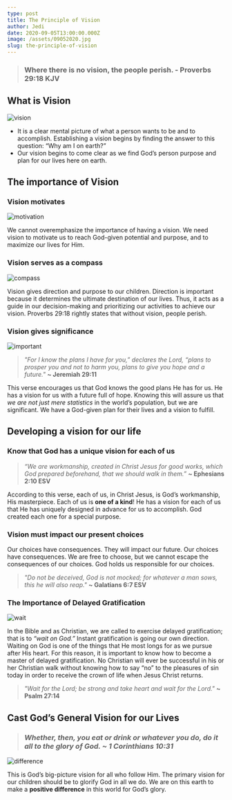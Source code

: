 ```yaml
---
type: post
title: The Principle of Vision
author: Jedi
date: 2020-09-05T13:00:00.000Z
image: /assets/09052020.jpg
slug: the-principle-of-vision
---
```


> ### Where there is no vision, the people perish. - Proverbs 29:18 KJV

## What is Vision

![vision](https://media.giphy.com/media/Yavo0SXhZYhSo/giphy.gif)
- It is a clear mental picture of what a person wants to be and to accomplish. Establishing a vision begins by finding the answer to this question: “Why am I on earth?”
- Our vision begins to come clear as we find God’s person purpose and plan for our lives here on earth.

## The importance of Vision
### Vision motivates

![motivation](https://media.giphy.com/media/4GXUa4U05Q0JAM972c/giphy.gif)

We cannot overemphasize the importance of having a vision. We need vision to motivate us to reach God-given potential and purpose, and to maximize our lives for Him.

### Vision serves as a compass

![compass](https://media.giphy.com/media/9aOWMFD0kqXGU/giphy.gif)

Vision gives direction and purpose to our children. Direction is important because it determines the ultimate destination of our lives. Thus, it acts as a guide in our decision-making and prioritizing our activities to achieve our vision. Proverbs 29:18 rightly states that without vision, people perish.

### Vision gives significance

![important](https://media.giphy.com/media/vvzGmgfp2LZkJ25rYS/giphy.gif) 

> *"For I know the plans I have for you,” declares the Lord, “plans to prosper you and not to harm you, plans to give you hope and a future."*  **~ Jeremiah 29:11**

This verse encourages us that God knows the good plans He has for us. He has a vision for us with a future full of hope. Knowing this will assure us that *we are not just mere statistics* in the world’s population, but we are significant. We have a God-given plan for their lives and a vision to fulfill.

## Developing a vision for our life
### Know that God has a unique vision for each of us

> *“We are workmanship, created in Christ Jesus for good works, which God prepared beforehand, that we should walk in them.”* **~ Ephesians 2:10 ESV**

According to this verse, each of us, in Christ Jesus, is God’s workmanship, His masterpiece. Each of us is **one of a kind**! He has a vision for each of us that He has uniquely designed in advance for us to accomplish. God created each one for a special purpose.

### Vision must impact our present choices

Our choices have consequences. They will impact our future. Our choices have consequences. We are free to choose, but we cannot escape the consequences of our choices. God holds us responsible for our choices.

> *"Do not be deceived, God is not mocked; for whatever a man sows, this he will also reap."* **~ Galatians 6:7 ESV**

### The Importance of Delayed Gratification

![wait](https://media.giphy.com/media/l0HlKrB02QY0f1mbm/giphy.gif)

In the Bible and as Christian, we are called to exercise delayed gratification; that is to *“wait on God.”* Instant gratification is going our own direction. Waiting on God is one of the things that He most longs for as we pursue after His heart. For this reason, it is important to know how to become a master of delayed gratification. No Christian will ever be successful in his or her Christian walk
without knowing how to say “no” to the pleasures of sin today in order to receive the crown of life when Jesus Christ returns.

> *"Wait for the Lord; be strong and take heart and wait for the Lord."* **~ Psalm 27:14**

## Cast God’s General Vision for our Lives

> ### *Whether, then, you eat or drink or whatever you do, do it all to the glory of God. ~ 1 Corinthians 10:31*

![difference](https://media.giphy.com/media/ZZlfHXTClWoPfhyuc8/giphy.gif)

This is God’s big-picture vision for all who follow Him. The primary vision for our children should be to glorify God in all we do. We are on this earth to make a **positive difference** in this world for God’s glory.